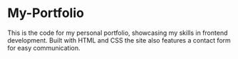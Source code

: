 # My-Portfolio
This is the code for my personal portfolio, showcasing my skills in frontend development. Built with HTML and CSS the site also features a contact form for easy communication.
